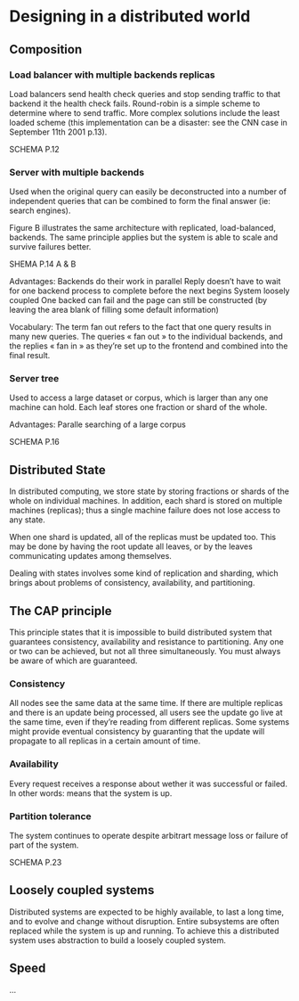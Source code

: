 # Designing in a distributed world

## Composition

### Load balancer with multiple backends replicas

Load balancers send health check queries and stop sending traffic to that backend it the health check fails.
Round-robin is a simple scheme to determine where to send traffic. More complex solutions include the least loaded scheme (this implementation can be a disaster: see the CNN case in September 11th 2001 p.13).

SCHEMA P.12

### Server with multiple backends

Used when the original query can easily be deconstructed into a number of independent queries that can be combined to form the final answer (ie: search engines).

Figure B illustrates the same architecture with replicated, load-balanced, backends. The same principle applies but the system is able to scale and survive failures better.

SHEMA P.14 A & B

Advantages:
Backends do their work in parallel
Reply doesn’t have to wait for one backend process to complete before the next begins
System loosely coupled
One backed can fail and the page can still be constructed (by leaving the area blank of filling some default information)

Vocabulary: The term fan out refers to the fact that one query results in many new queries. The queries « fan out » to the individual backends, and the replies « fan in » as they’re set up to the frontend and combined into the final result.

### Server tree

Used to access a large dataset or corpus, which is larger than any one machine can hold. Each leaf stores one fraction or shard of the whole.

Advantages:
Paralle searching of a large corpus

SCHEMA P.16

## Distributed State

In distributed computing, we store state by storing fractions or shards of the whole on individual machines. In addition, each shard is stored on multiple machines (replicas); thus a single machine failure does not lose access to any state.

When one shard is updated, all of the replicas must be updated too. This may be done by having the root update all leaves, or by the leaves communicating updates among themselves.

Dealing with states involves some kind of replication and sharding, which brings about problems of consistency, availability, and partitioning.

## The CAP principle

This principle states that it is impossible to build distributed system that guarantees consistency, availability and resistance to partitioning. Any one or two can be achieved, but not all three simultaneously. You must always be aware of which are guaranteed.

### Consistency

All nodes see the same data at the same time. If there are multiple replicas and there is an update being processed, all users see the update go live at the same time, even if they’re reading from different replicas. Some systems might provide eventual consistency by guaranting that the update will propagate to all replicas in a certain amount of time.

### Availability

Every request receives a response about wether it was successful or failed. In other words: means that the system is up.

### Partition tolerance

The system continues to operate despite arbitrart message loss or failure of part of the system.

SCHEMA P.23

## Loosely coupled systems

Distributed systems are expected to be highly available, to last a long time, and to evolve and change without disruption. Entire subsystems are often replaced while the system is up and running. To achieve this a distributed system uses abstraction to build a loosely coupled system.

## Speed

...
